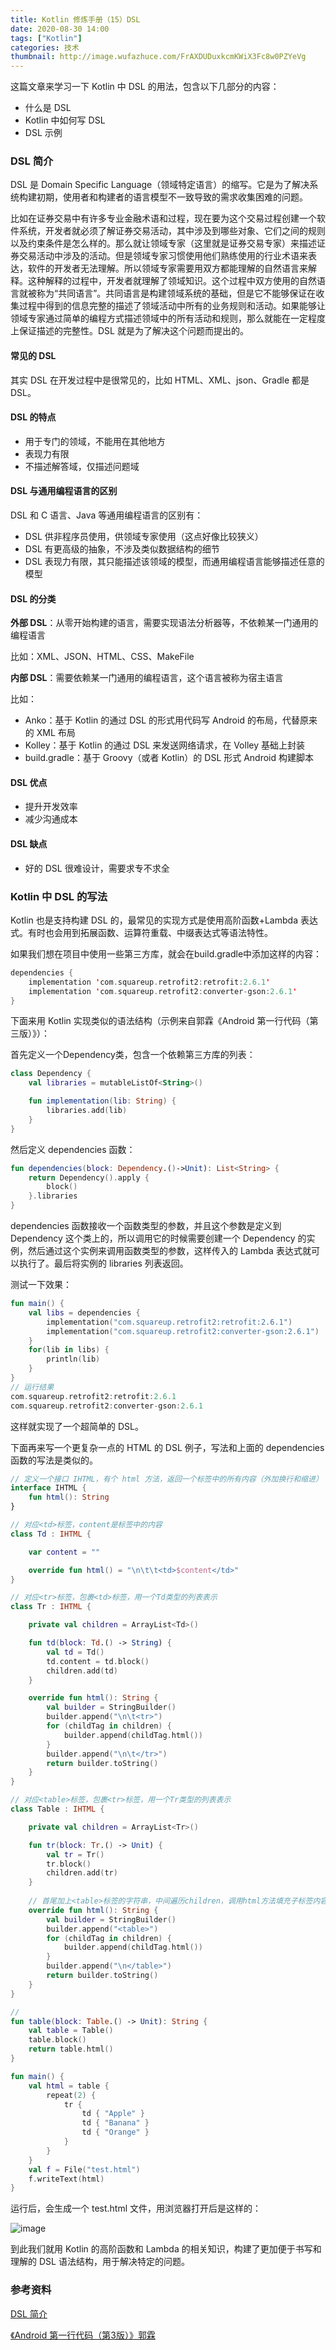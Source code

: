 ```yaml
---
title: Kotlin 修炼手册（15）DSL
date: 2020-08-30 14:00
tags: ["Kotlin"]
categories: 技术
thumbnail: http://image.wufazhuce.com/FrAXDUDuxkcmKWiX3Fc8w0PZYeVg
---
```


这篇文章来学习一下 Kotlin 中 DSL 的用法，包含以下几部分的内容：

- 什么是 DSL
- Kotlin 中如何写 DSL
- DSL 示例

### DSL 简介

DSL 是 Domain Specific Language（领域特定语言）的缩写。它是为了解决系统构建初期，使用者和构建者的语言模型不一致导致的需求收集困难的问题。

比如在证券交易中有许多专业金融术语和过程，现在要为这个交易过程创建一个软件系统，开发者就必须了解证券交易活动，其中涉及到哪些对象、它们之间的规则以及约束条件是怎么样的。那么就让领域专家（这里就是证券交易专家）来描述证券交易活动中涉及的活动。但是领域专家习惯使用他们熟练使用的行业术语来表达，软件的开发者无法理解。所以领域专家需要用双方都能理解的自然语言来解释。这种解释的过程中，开发者就理解了领域知识。这个过程中双方使用的自然语言就被称为“共同语言”。共同语言是构建领域系统的基础，但是它不能够保证在收集过程中得到的信息完整的描述了领域活动中所有的业务规则和活动。如果能够让领域专家通过简单的编程方式描述领域中的所有活动和规则，那么就能在一定程度上保证描述的完整性。DSL 就是为了解决这个问题而提出的。

#### 常见的 DSL

其实 DSL 在开发过程中是很常见的，比如 HTML、XML、json、Gradle 都是DSL。

#### DSL 的特点

- 用于专门的领域，不能用在其他地方
- 表现力有限
- 不描述解答域，仅描述问题域

#### DSL 与通用编程语言的区别

DSL 和 C 语言、Java 等通用编程语言的区别有：

- DSL 供非程序员使用，供领域专家使用（这点好像比较狭义）
- DSL 有更高级的抽象，不涉及类似数据结构的细节
- DSL 表现力有限，其只能描述该领域的模型，而通用编程语言能够描述任意的模型

#### DSL 的分类

**外部 DSL**：从零开始构建的语言，需要实现语法分析器等，不依赖某一门通用的编程语言

比如：XML、JSON、HTML、CSS、MakeFile

**内部 DSL**：需要依赖某一门通用的编程语言，这个语言被称为宿主语言

比如：

- Anko：基于 Kotlin 的通过 DSL 的形式用代码写 Android 的布局，代替原来的 XML 布局
- Kolley：基于 Kotlin 的通过 DSL 来发送网络请求，在 Volley 基础上封装
- build.gradle：基于 Groovy（或者 Kotlin）的 DSL 形式 Android 构建脚本

#### DSL 优点

- 提升开发效率
- 减少沟通成本

#### DSL 缺点

- 好的 DSL 很难设计，需要求专不求全

### Kotlin 中 DSL 的写法

Kotlin 也是支持构建 DSL 的，最常见的实现方式是使用高阶函数+Lambda 表达式。有时也会用到拓展函数、运算符重载、中缀表达式等语法特性。

如果我们想在项目中使用一些第三方库，就会在build.gradle中添加这样的内容：

```kotlin
dependencies {
    implementation 'com.squareup.retrofit2:retrofit:2.6.1'
    implementation 'com.squareup.retrofit2:converter-gson:2.6.1'
}
```

下面来用 Kotlin 实现类似的语法结构（示例来自郭霖《Android 第一行代码（第三版）》）：

首先定义一个Dependency类，包含一个依赖第三方库的列表：

```kotlin
class Dependency {
    val libraries = mutableListOf<String>()

    fun implementation(lib: String) {
        libraries.add(lib)
    }
}
```

然后定义 dependencies 函数：

```kotlin
fun dependencies(block: Dependency.()->Unit): List<String> {
    return Dependency().apply {
        block()
    }.libraries
}
```

dependencies 函数接收一个函数类型的参数，并且这个参数是定义到 Dependency 这个类上的，所以调用它的时候需要创建一个 Dependency 的实例，然后通过这个实例来调用函数类型的参数，这样传入的 Lambda 表达式就可以执行了。最后将实例的 libraries 列表返回。

测试一下效果：

```kotlin
fun main() {
    val libs = dependencies {
        implementation("com.squareup.retrofit2:retrofit:2.6.1")
        implementation("com.squareup.retrofit2:converter-gson:2.6.1")
    }
    for(lib in libs) {
        println(lib)
    }
}
// 运行结果
com.squareup.retrofit2:retrofit:2.6.1
com.squareup.retrofit2:converter-gson:2.6.1
```

这样就实现了一个超简单的 DSL。

下面再来写一个更复杂一点的 HTML 的 DSL 例子，写法和上面的 dependencies 函数的写法是类似的。

```kotlin
// 定义一个接口 IHTML，有个 html 方法，返回一个标签中的所有内容（外加换行和缩进）
interface IHTML {
    fun html(): String
}

// 对应<td>标签，content是标签中的内容
class Td : IHTML {

    var content = ""

    override fun html() = "\n\t\t<td>$content</td>"
}

// 对应<tr>标签，包裹<td>标签，用一个Td类型的列表表示
class Tr : IHTML {

    private val children = ArrayList<Td>()

    fun td(block: Td.() -> String) {
        val td = Td()
        td.content = td.block()
        children.add(td)
    }

    override fun html(): String {
        val builder = StringBuilder()
        builder.append("\n\t<tr>")
        for (childTag in children) {
            builder.append(childTag.html())
        }
        builder.append("\n\t</tr>")
        return builder.toString()
    }
}

// 对应<table>标签，包裹<tr>标签，用一个Tr类型的列表表示
class Table : IHTML {

    private val children = ArrayList<Tr>()

    fun tr(block: Tr.() -> Unit) {
        val tr = Tr()
        tr.block()
        children.add(tr)
    }
    
    // 首尾加上<table>标签的字符串，中间遍历children，调用html方法填充子标签内容
    override fun html(): String {
        val builder = StringBuilder()
        builder.append("<table>")
        for (childTag in children) {
            builder.append(childTag.html())
        }
        builder.append("\n</table>")
        return builder.toString()
    }
}

// 
fun table(block: Table.() -> Unit): String {
    val table = Table()
    table.block()
    return table.html()
}

fun main() {
    val html = table {
        repeat(2) {
            tr {
                td { "Apple" }
                td { "Banana" }
                td { "Orange" }
            }
        }
    }
    val f = File("test.html")
    f.writeText(html)
}
```

运行后，会生成一个 test.html 文件，用浏览器打开后是这样的：

![image](https://i.loli.net/2020/08/20/NcyBEaGlm5Mq187.png)

到此我们就用 Kotlin 的高阶函数和 Lambda 的相关知识，构建了更加便于书写和理解的 DSL 语法结构，用于解决特定的问题。

### 参考资料

[DSL 简介](https://blog.csdn.net/u010278882/article/details/50554299)

[《Android 第一行代码（第3版）》郭霖](https://www.ituring.com.cn/book/2744)



